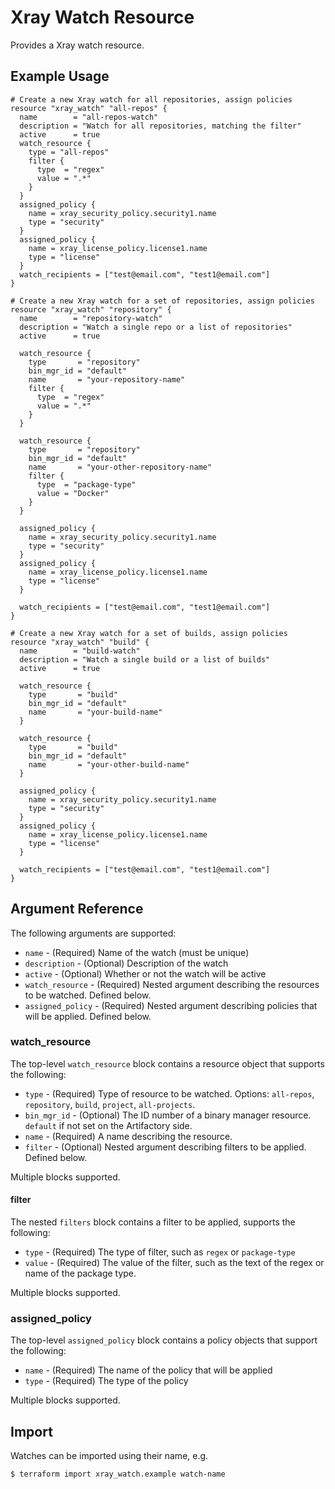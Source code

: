 # Xray Watch Resource

Provides a Xray watch resource.

## Example Usage

```hcl
# Create a new Xray watch for all repositories, assign policies
resource "xray_watch" "all-repos" {
  name        = "all-repos-watch"
  description = "Watch for all repositories, matching the filter"
  active      = true
  watch_resource {
    type = "all-repos"
    filter {
      type  = "regex"
      value = ".*"
    }
  }
  assigned_policy {
    name = xray_security_policy.security1.name
    type = "security"
  }
  assigned_policy {
    name = xray_license_policy.license1.name
    type = "license"
  }
  watch_recipients = ["test@email.com", "test1@email.com"]
}
```
```hcl
# Create a new Xray watch for a set of repositories, assign policies
resource "xray_watch" "repository" {
  name        = "repository-watch"
  description = "Watch a single repo or a list of repositories"
  active      = true

  watch_resource {
    type       = "repository"
    bin_mgr_id = "default"
    name       = "your-repository-name"
    filter {
      type  = "regex"
      value = ".*"
    }
  }

  watch_resource {
    type       = "repository"
    bin_mgr_id = "default"
    name       = "your-other-repository-name"
    filter {
      type  = "package-type"
      value = "Docker"
    }
  }

  assigned_policy {
    name = xray_security_policy.security1.name
    type = "security"
  }
  assigned_policy {
    name = xray_license_policy.license1.name
    type = "license"
  }

  watch_recipients = ["test@email.com", "test1@email.com"]
}
```

```hcl
# Create a new Xray watch for a set of builds, assign policies
resource "xray_watch" "build" {
  name        = "build-watch"
  description = "Watch a single build or a list of builds"
  active      = true

  watch_resource {
    type       = "build"
    bin_mgr_id = "default"
    name       = "your-build-name"
  }

  watch_resource {
    type       = "build"
    bin_mgr_id = "default"
    name       = "your-other-build-name"
  }

  assigned_policy {
    name = xray_security_policy.security1.name
    type = "security"
  }
  assigned_policy {
    name = xray_license_policy.license1.name
    type = "license"
  }

  watch_recipients = ["test@email.com", "test1@email.com"]
}
```

## Argument Reference

The following arguments are supported:

* `name` - (Required) Name of the watch (must be unique)
* `description` - (Optional) Description of the watch
* `active` - (Optional) Whether or not the watch will be active
* `watch_resource` - (Required) Nested argument describing the resources to be watched. Defined below.
* `assigned_policy` - (Required) Nested argument describing policies that will be applied. Defined below.

### watch_resource

The top-level `watch_resource` block contains a resource object that supports the following:

* `type` - (Required) Type of resource to be watched. Options: `all-repos`, `repository`, `build`, `project`, `all-projects`.
* `bin_mgr_id` - (Optional) The ID number of a binary manager resource. `default` if not set on the Artifactory side.
* `name` - (Required) A name describing the resource.
* `filter` - (Optional) Nested argument describing filters to be applied. Defined below.

Multiple blocks supported.

#### filter

The nested `filters` block contains a filter to be applied, supports the following:

* `type` - (Required) The type of filter, such as `regex` or `package-type`
* `value` - (Required) The value of the filter, such as the text of the regex or name of the package type.

Multiple blocks supported.

### assigned_policy

The top-level `assigned_policy` block contains a policy objects that support the following:

* `name` - (Required) The name of the policy that will be applied
* `type` - (Required) The type of the policy

Multiple blocks supported.

## Import

Watches can be imported using their name, e.g.

```
$ terraform import xray_watch.example watch-name
```
